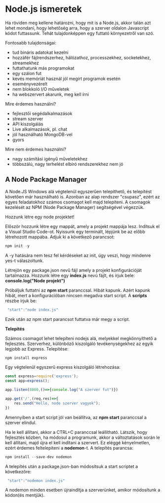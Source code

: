 # Node.js ismeretek

Ha röviden meg kellene határozni, hogy mit is a Node.js, akkor talán azt lehet mondani, hogy lehetőség arra, hogy a szerver oldalon Javascript kódot futtassunk. Tehát tulajdonképpen egy futtató környezetről van szó.

Fontosabb tulajdonságai:
 - tud bináris adatokat kezelni
 - hozzáfér fájlrendszerhez, hálózathoz, processzekhez, socketekhez, streamekhez
 - futtathatunk más programokat
 - egy szálon fut
 - kevés memóriát használ jól megírt programok esetén
 - eseményvezérelt
 - nem blokkoló I/O műveletek
 - ha webszervert akarunk, meg kell írni

Mire érdemes használni?
 - fejlesztői segédalkalmazások
 - stream szerver
 - API kiszolgálás
 - Live alkalmazások, pl. chat
 - jól használható MongoDB-vel
 - gyors

Mire nem érdemes használni?
 - nagy számítási igényű műveletekhez
 - többszálú, nagy terhelést elbíró rendszerekhez nem jó
 
 ## A Node Package Manager
 
 A Node.JS Windows alá végtelenül egyszerűen telepíthető, és telepítést követően már használható is. Azonban az alap rendszer "csupasz", ezért az egyes feladatokhoz számos csomagot kell majd telepíteni. A csomagok kezelését az NPM (Node Package Manager) segítségével végezzük.
 
Hozzunk létre egy node projektet!

Először hozzunk létre egy mappát, amely a projekt mappája lesz.
Indítsuk el a Visual Studio Code-ot.
Nyissunk egy terminált, lépjünk be az előbb létrehozott mappába.
Adjuk ki a következő parancsot:
```javascript
npm init -y
```
A -y hatására nem tesz fel kérdéseket az init, úgy veszi, hogy mindenre yes-t válaszoltunk. 

Létrejön egy package.json nevű fájl amely a projekt konfigurációját tartalmazza.
Hozzunk létre egy **index.js** nevú fájlt, és írjuk bele: **console.log("Node projekt")**

Próbáljuk futtatni az **npm start** paranccsal.
Hibát kapunk. Azért kapunk hibát, mert a konfigurációban nincsen megadva start script. A **scripts** részbe írjuk be:
```js
 "start":"node index.js"
```
Ezek után az npm start parancsot futtatva már megy a script.

**Telepítés**

Számos csomagot lehet telepíteni nodejs alá, melyekkel megkönnyíthető a fejlesztés.
Szerverhez, különböző kiszolgáló tevékenységekhez az egyik legjobb az Express.
Telepítése: 
```js
npm install express
```
Egy végtelenül egyszerű express kiszolgáló létrehozása:
```js
const express=require('express');
const app=express();

app.listen(8000,()=>{console.log("A szerver fut")})

app.get('/',(req,res)=>{
    res.send("Hello, node szerver vagyok");
})
```
Amennyiben a start script jól van beállítva, az **npm start** paranccsal a szerver elindul.

Ha le kell állítani, akkor a CTRL+C paranccsal leállítható. Látszik, hogy fejlesztés közben, ha módosul a programunk, akkor a változtatások során le kell állítani, majd újra el kell indítani a szervert. Ez eléggé kényelmetlen, ezért érdemes feltelepíteni a **nodemon**-t.
A telepítés parancsa:
```js
npm install --save-dev nodemon
```
A telepítés után a package.json-ban módosítsuk a start scriptet a következőre:
```js
 "start":"nodemon index.js"
```
A nodemon minden esetben újraindítja a szerverünket, amikor módosítunk a kódon(és mentjük).
